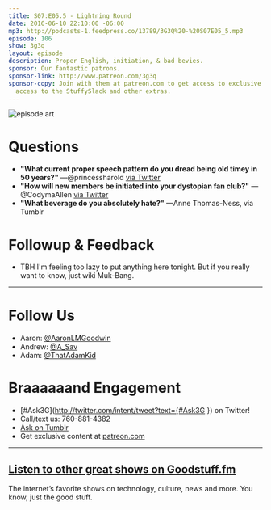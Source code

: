 ```yaml
---
title: S07:E05.5 - Lightning Round
date: 2016-06-10 22:10:00 -06:00
mp3: http://podcasts-1.feedpress.co/13789/3G3Q%20-%20S07E05_5.mp3
episode: 106
show: 3g3q
layout: episode
description: Proper English, initiation, & bad bevies.
sponsor: Our fantastic patrons.
sponsor-link: http://www.patreon.com/3g3q
sponsor-copy: Join with them at patreon.com to get access to exclusive bonus material,
  access to the StuffySlack and other extras.
---
```


![episode art][1]

# Questions

* **"What current proper speech pattern do you dread being old timey in 50 years?"** —@princessharold [via Twitter][2]
* **"How will new members be initiated into your dystopian fan club?"** —@CodymaAllen [via Twitter][3]
* **"What beverage do you absolutely hate?"** —Anne Thomas-Ness, via Tumblr

# Followup & Feedback

* TBH I'm feeling too lazy to put anything here tonight. But if you really want to know, just wiki Muk-Bang.

***

# Follow Us
* Aaron: [@AaronLMGoodwin](http://twitter.com/aaronlmgoodwin)
* Andrew: [@A_Sav](http://twitter.com/a_sav)
* Adam: [@ThatAdamKid](http://twitter.com/thatadamkid)

# Braaaaaand Engagement
* [#Ask3G](http://twitter.com/intent/tweet?text={#Ask3G }) on Twitter!
* Call/text us: 760-881-4382
* [Ask on Tumblr](http://3g3q.co/ask)
* Get exclusive content at [patreon.com](http://www.patreon.com/3g3q)

***

## [Listen to other great shows on Goodstuff.fm](http://goodstuff.fm/)
The internet’s favorite shows on technology, culture, news and more. You know, just the good stuff.

[1]: http://l.gdwn.co/1tmi.jpg
[2]: http://twitter.com/princessharold/status/740667566461489152
[3]: https://twitter.com/CodymaAllen/status/737001430301560832
[4]: http://twitter.com/aaronlmgoodwin
[5]: http://twitter.com/a_sav
[6]: http://twitter.com/thatadamkid
[7]: http://3g3q.co/ask
[8]: http://www.patreon.com/3g3q
[9]: http://goodstuff.fm/3g3q/
